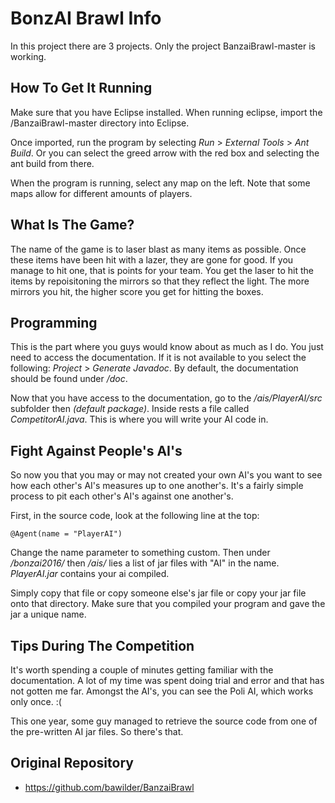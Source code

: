 # BonzAI Brawl Info

In this project there are 3 projects. Only the project BanzaiBrawl-master is working.

## How To Get It Running

Make sure that you have Eclipse installed. When running eclipse, import the /BanzaiBrawl-master directory into Eclipse.

Once imported, run the program by selecting _Run_ > _External Tools_ > _Ant Build_. Or you can select the greed arrow with the red box and selecting the ant build from there.

When the program is running, select any map on the left. Note that some maps allow for different amounts of players.

## What Is The Game?

The name of the game is to laser blast as many items as possible. Once these items have been hit with a lazer, they are gone for good. If you manage to hit one, that is points for your team. You get the laser to hit the items by repoisitoning the mirrors so that they reflect the light. The more mirrors you hit, the higher score you get for hitting the boxes.


## Programming

This is the part where you guys would know about as much as I do. You just need to access the documentation. If it is not available to you select the following: _Project_ > _Generate Javadoc_. By default, the documentation should be found under _/doc_.

Now that you have access to the documentation, go to the _/ais/PlayerAI/src_ subfolder then _(default package)_. Inside rests a file called _CompetitorAI.java_. This is where you will write your AI code in.


## Fight Against People's AI's

So now you that you may or may not created your own AI's you want to see how each other's AI's measures up to one another's. It's a fairly simple process to pit each other's AI's against one another's.

First, in the source code, look at the following line at the top:

	@Agent(name = "PlayerAI")

Change the name parameter to something custom. Then under _/bonzai2016/_ then _/ais/_ lies a list of jar files with "AI" in the name. _PlayerAI.jar_ contains your ai compiled.

Simply copy that file or copy someone else's jar file or copy your jar file onto that directory. Make sure that you compiled your program and gave the jar a unique name.


## Tips During The Competition

It's worth spending a couple of minutes getting familiar with the documentation. A lot of my time was spent doing trial and error and that has not gotten me far. Amongst the AI's, you can see the Poli AI, which works only once. :(

This one year, some guy managed to retrieve the source code from one of the pre-written AI jar files. So there's that.

## Original Repository
* https://github.com/bawilder/BanzaiBrawl
